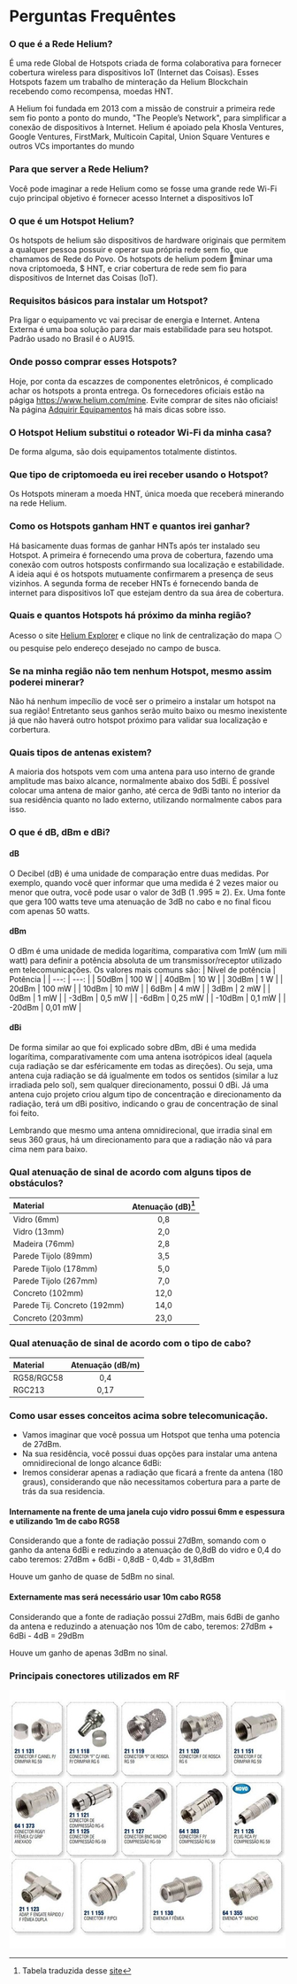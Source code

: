 # Perguntas Frequêntes

### O que é a Rede Helium?
É uma rede Global de Hotspots criada de forma colaborativa para fornecer cobertura wireless para dispositivos IoT (Internet das Coisas). 
Esses Hotspots fazem um trabalho de minteração da Helium Blockchain recebendo como recompensa, moedas HNT.

A Helium foi fundada em 2013 com a missão de construir a primeira rede sem fio ponto a ponto do mundo, "The People’s Network", para simplificar a conexão de dispositivos à Internet. Helium é apoiado pela Khosla Ventures, Google Ventures, FirstMark, Multicoin Capital, Union Square Ventures e outros VCs importantes do mundo

### Para que server a Rede Helium?
Você pode imaginar a rede Helium como se fosse uma grande rede Wi-Fi cujo principal objetivo é fornecer acesso Internet a dispositivos IoT

### O que é um Hotspot Helium?
Os hotspots de helium são dispositivos de hardware originais que permitem a qualquer pessoa possuir e operar sua própria rede sem fio, que chamamos de Rede do Povo. Os hotspots de helium podem 🔨minar uma nova criptomoeda, $ HNT, e criar cobertura de rede sem fio para dispositivos de Internet das Coisas (IoT).

### Requisitos básicos para instalar um Hotspot?
Pra ligar o equipamento vc vai precisar de energia e Internet.
Antena Externa é uma boa solução para dar mais estabilidade para seu hotspot. Padrão usado no Brasil é o AU915.

### Onde posso comprar esses Hotspots?
Hoje, por conta da escazzes de componentes eletrônicos, é complicado achar os hotspots a pronta entrega. 
Os fornecedores oficiais estão na págiga https://www.helium.com/mine. 
Evite comprar de sites não oficiais!
Na página [Adquirir Equipamentos](https://github.com/andreviegas/HeliumBrasil/blob/main/adquirir-equipamentos.md) há mais dicas sobre isso.

### O Hotspot Helium substitui o roteador Wi-Fi da minha casa?
De forma alguma, são dois equipamentos totalmente distintos. 

### Que tipo de criptomoeda eu irei receber usando o Hotspot?
Os Hotspots mineram a moeda HNT, única moeda que receberá minerando na rede Helium.

### Como os Hotspots ganham HNT e quantos irei ganhar?
Há basicamente duas formas de ganhar HNTs após ter instalado seu Hotspot. 
A primeira é fornecendo uma prova de cobertura, fazendo uma conexão com outros hotsposts confirmando sua localização e estabilidade. A ideia aqui é os hotspots mutuamente confirmarem a presença de seus vizinhos. 
A segunda forma de receber HNTs é fornecendo banda de internet para dispositivos IoT que estejam dentro da sua área de cobertura. 

### Quais e quantos Hotspots há próximo da minha região?
Acesso o site [Helium Explorer](https://explorer.helium.com/) e clique no link de centralização do mapa :white_circle: ou pesquise pelo endereço desejado no campo de busca.

### Se na minha região não tem nenhum Hotspot, mesmo assim poderei minerar?
Não há nenhum impecílio de você ser o primeiro a instalar um hotspot na sua região! Entretanto seus ganhos serão muito baixo ou mesmo inexistente já que não haverá outro hotspot próximo para validar sua localização e corbertura.

### Quais tipos de antenas existem?
A maioria dos hotspots vem com uma antena para uso interno de grande amplitude mas baixo alcance, normalmente abaixo dos 5dBi. É possível colocar uma antena de maior ganho, até cerca de 9dBi tanto no interior da sua residência quanto no lado externo, utilizando normalmente cabos para isso.

### O que é dB, dBm e dBi?
#### dB
O Decibel (dB) é uma unidade de comparação entre duas medidas. Por exemplo, quando você quer informar que uma medida é 2 vezes maior ou menor que outra, você pode usar o valor de 3dB (1	.995 ≈ 2). 
Ex. Uma fonte que gera 100 watts teve uma atenuação de 3dB no cabo e no final ficou com apenas 50 watts.

#### dBm
O dBm é uma unidade de medida logarítima, comparativa com 1mW (um mili watt) para definir a potência absoluta de um transmissor/receptor utilizado em telecomunicações. 
Os valores mais comuns são:
| Nível de potência                | Potência      |
| ---:                             |  ---:         |
| 50dBm                            | 100 W         |
| 40dBm                            | 10 W          |
| 30dBm                            | 1 W           |
| 20dBm                            | 100 mW        |
| 10dBm                            | 10 mW         |
| 6dBm                             | 4 mW          |
| 3dBm                             | 2 mW          |
| 0dBm                             | 1 mW          |
| -3dBm                            | 0,5 mW        |
| -6dBm                            | 0,25 mW       |
| -10dBm                           | 0,1 mW        |
| -20dBm                           | 0,01 mW       |

#### dBi
De forma similar ao que foi explicado sobre dBm, dBi é uma medida logarítima, comparativamente com uma antena isotrópicos ideal (aquela cuja radiação se dar esféricamente em todas as direções). Ou seja, uma antena cuja radiação se dá igualmente em todos os sentidos (similar a luz irradiada pelo sol), sem qualquer direcionamento, possui 0 dBi.
Já uma antena cujo projeto criou algum tipo de concentração e direcionamento da radiação, terá um dBi positivo, indicando o grau de concentração de sinal foi feito.

Lembrando que mesmo uma antena omnidirecional, que irradia sinal em seus 360 graus, há um direcionamento para que a radiação não vá para cima nem para baixo. 

### Qual atenuação de sinal de acordo com alguns tipos de obstáculos?
| Material                         | Atenuação (dB)[^1] |
| :---                             | :---:          |
| Vidro (6mm)                      |     0,8        |
| Vidro (13mm)                     |     2,0        |
| Madeira (76mm)                   |     2,8        |
| Parede Tijolo (89mm)             |     3,5        |
| Parede Tijolo (178mm)            |     5,0        |
| Parede Tijolo (267mm)            |     7,0        |
| Concreto (102mm)                 |     12,0       |
| Parede Tij. Concreto (192mm)     |     14,0       |
| Concreto (203mm)                 |     23,0       |

### Qual atenuação de sinal de acordo com o tipo de cabo?
| Material                         | Atenuação (dB/m) |
| :---                             | :---:            |
| RG58/RGC58                       |     0,4          |
| RGC213                           |     0,17         |

### Como usar esses conceitos acima sobre telecomunicação.
- Vamos imaginar que você possua um Hotspot que tenha uma potencia de 27dBm. 
- Na sua residência, você possui duas opções para instalar uma antena omnidirecional de longo alcance 6dBi:
- Iremos considerar apenas a radiação que ficará a frente da antena (180 graus), considerando que não necessitamos cobertura para a parte de trás da sua residencia.

#### Internamente na frente de uma janela cujo vidro possui 6mm e espessura e utilizando 1m de cabo RG58
Considerando que a fonte de radiação possui 27dBm, somando com o ganho da antena 6dBi e reduzindo a atenuação de 0,8dB do vidro e 0,4 do cabo teremos:
27dBm + 6dBi - 0,8dB - 0,4db = 31,8dBm

Houve um ganho de quase de 5dBm no sinal.

#### Externamente mas será necessário usar 10m cabo RG58
Considerando que a fonte de radiação possui 27dBm, mais 6dBi de ganho da antena e reduzindo a atenuação nos 10m de cabo, teremos:
27dBm + 6dBi - 4dB = 29dBm

Houve um ganho de apenas 3dBm no sinal.

### Principais conectores utilizados em RF

![Principais%20conectores%20RF.jpg](https://github.com/andreviegas/HeliumBrasil/blob/882fa520898634ff32fe2c657d2182a5a98c1207/imagens/Principais%20conectores%20RF.jpg)



[^1]: Tabela traduzida desse [site](https://smartmakers.io/en/lorawan-range-part-1-the-most-important-factors-for-a-good-lorawan-signal-range/)
